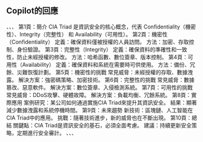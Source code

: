 ## Copilot的回應
、、、
第1頁：簡介
CIA Triad 是資訊安全的核心概念，代表 Confidentiality（機密性）、Integrity（完整性） 和 Availability（可用性）。
第2頁：機密性（Confidentiality）
定義：確保資料僅被授權的人員訪問。
方法：加密、存取控制、身份驗證。
第3頁：完整性（Integrity）
定義：確保資料的準確性和一致性，防止未經授權的修改。
方法：哈希函數、數位簽章、版本控制。
第4頁：可用性（Availability）
定義：確保資料和系統在需要時可供使用。
方法：備份、冗餘、災難恢復計劃。
第5頁：機密性的挑戰
常見威脅：未經授權的存取、數據洩露。
解決方案：強密碼策略、加密技術。
第6頁：完整性的挑戰
常見威脅：數據篡改、惡意軟件。
解決方案：數位簽章、入侵檢測系統。
第7頁：可用性的挑戰
常見威脅：DDoS攻擊、硬體故障。
解決方案：負載均衡、冗餘系統。
第8頁：實際應用
案例研究：某公司如何通過實施CIA Triad來提升其資訊安全。
結果：顯著減少數據洩露和系統停機時間。
第9頁：未來趨勢
新技術：區塊鏈、人工智能在CIA Triad中的應用。
挑戰：隨著技術進步，新的威脅也在不斷出現。
第10頁：總結
關鍵點：CIA Triad是資訊安全的基石，必須全面考慮。
建議：持續更新安全策略，定期進行安全審計。
、、、
